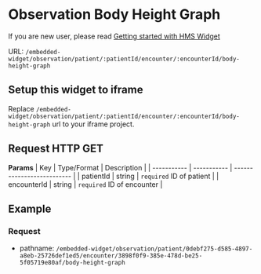 # Observation Body Height Graph

If you are new user, please read [Getting started with HMS Widget](/embedded-widget?widget=get-started)


URL: `/embedded-widget/observation/patient/:patientId/encounter/:encounterId/body-height-graph`

## Setup this widget to iframe
Replace `/embedded-widget/observation/patient/:patientId/encounter/:encounterId/body-height-graph` url to your iframe project.

## Request HTTP GET
**Params**
| Key         | Type/Format | Description                |
| ----------- | ----------- | -------------------------- |
| patientId   | string      | `required` ID of patient   |
| encounterId | string      | `required` ID of encounter |

## Example

### Request
 - pathname: `/embedded-widget/observation/patient/0debf275-d585-4897-a8eb-25726def1ed5/encounter/3898f0f9-385e-478d-be25-5f05719e80af/body-height-graph` 

